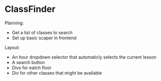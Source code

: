 # ClassFinder

Planning:

- Get a list of classes to search
- Set up basic scaper  in  frontend


Layout:

- An hour dropdown selector that automaticly selects the current lesson
- A search button
- Divs for eatch floor
- Div for other classes that might be available
